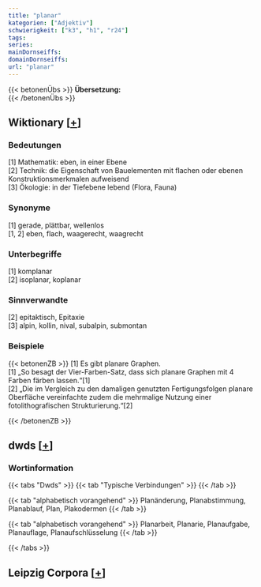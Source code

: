 ```yaml
---
title: "planar"
kategorien: ["Adjektiv"]
schwierigkeit: ["k3", "h1", "r24"]
tags:
series:
mainDornseiffs:
domainDornseiffs:
url: "planar"
---
```


{{< betonenÜbs >}}
**Übersetzung:**  
{{< /betonenÜbs >}}

## Wiktionary [[+](https://de.wiktionary.org/wiki/planar)]

### Bedeutungen
[1] Mathematik: eben, in einer Ebene  
[2] Technik: die Eigenschaft von Bauelementen mit flachen oder ebenen Konstruktionsmerkmalen aufweisend  
[3] Ökologie: in der Tiefebene lebend (Flora, Fauna)  

### Synonyme
[1] gerade, plättbar, wellenlos  
[1, 2] eben, flach, waagerecht, waagrecht  

### Unterbegriffe
[1] komplanar  
[2] isoplanar, koplanar  

### Sinnverwandte
[2] epitaktisch, Epitaxie  
[3] alpin, kollin, nival, subalpin, submontan  

### Beispiele
{{< betonenZB >}}
[1] Es gibt planare Graphen.  
[1] „So besagt der Vier-Farben-Satz, dass sich planare Graphen mit 4 Farben färben lassen.“[1]  
[2] „Die im Vergleich zu den damaligen genutzten Fertigungsfolgen planare Oberfläche vereinfachte zudem die mehrmalige Nutzung einer fotolithografischen Strukturierung.“[2]  

{{< /betonenZB >}}


## dwds [[+](https://www.dwds.de/wb/planar)]

### Wortinformation
{{< tabs "Dwds" >}}
{{< tab "Typische Verbindungen" >}}
{{< /tab >}}

{{< tab "alphabetisch vorangehend" >}}
Planänderung, Planabstimmung, Planablauf, Plan, Plakodermen
{{< /tab >}}

{{< tab "alphabetisch vorangehend" >}}
Planarbeit, Planarie, Planaufgabe, Planauflage, Planaufschlüsselung
{{< /tab >}}

{{< /tabs >}}

## Leipzig Corpora [[+](https://corpora.uni-leipzig.de/en/res?word=planar&corpusId=deu_newscrawl-public_2018)]

